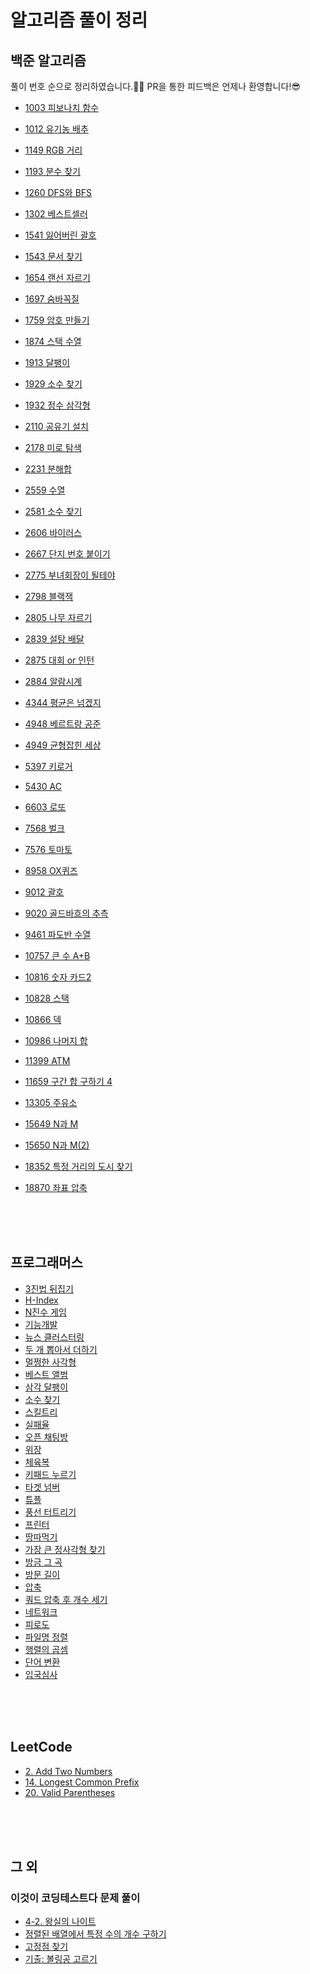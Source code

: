 # 알고리즘 풀이 정리

## 백준 알고리즘

풀이 번호 순으로 정리하였습니다.👩‍💻 PR을 통한 피드백은 언제나 환영합니다!😎

- [1003 피보나치 함수](https://github.com/Be-beee/TIL-2/tree/main/Solution/BOJ/fibonacci_1003.swift)
- [1012 유기농 배추](https://github.com/Be-beee/TIL-2/tree/main/Solution/BOJ/lettuce_1012.swift)
- [1149 RGB 거리](https://github.com/Be-beee/TIL-2/tree/main/Solution/BOJ/RGB_distance_1149.swift)
- [1193 분수 찾기](https://github.com/Be-beee/TIL-2/tree/main/Solution/BOJ/finding_fraction.swift)
- [1260 DFS와 BFS](https://github.com/Be-beee/TIL-2/tree/main/Solution/BOJ/dfs_bfs_1260.swift)
- [1302 베스트셀러](https://github.com/Be-beee/TIL-2/tree/main/Solution/BOJ/bestseller_1302.swift)
- [1541 잃어버린 괄호](https://github.com/Be-beee/TIL-2/tree/main/Solution/BOJ/ps_1541.swift)
- [1543 문서 찾기](https://github.com/Be-beee/TIL-2/tree/main/Solution/BOJ/searching_document_1543.swift)
- [1654 랜선 자르기](https://github.com/Be-beee/TIL-2/tree/main/Solution/BOJ/Cutting_Line_1654.swift)
- [1697 숨바꼭질](https://github.com/Be-beee/TIL-2/tree/main/Solution/BOJ/hideandseek_1697.swift)
- [1759 암호 만들기](https://github.com/Be-beee/TIL-2/tree/main/Solution/BOJ/Making_Pw_1759.swift)
- [1874 스택 수열](https://github.com/Be-beee/TIL-2/tree/main/Solution/BOJ/stack_progression_1874.swift)
- [1913 달팽이](https://github.com/Be-beee/TIL-2/tree/main/Solution/BOJ/snail_1913.swift)
- [1929 소수 찾기](https://github.com/Be-beee/TIL-2/tree/main/Solution/BOJ/finding_prime_1929.swift)
- [1932 정수 삼각형](https://github.com/Be-beee/TIL-2/tree/main/Solution/BOJ/triangle_1932.swift)


- [2110 공유기 설치](./BOJ/wifi_2110.swift)
- [2178 미로 탐색](https://github.com/Be-beee/TIL-2/tree/main/Solution/BOJ/maze_2178.swift)
- [2231 분해합](https://github.com/Be-beee/TIL-2/tree/main/Solution/BOJ/Divided_sum_2231.swift)
- [2559 수열](./BOJ/sequence_2559.swift) 
- [2581 소수 찾기](https://github.com/Be-beee/TIL-2/tree/main/Solution/BOJ/prime_2581.swift)
- [2606 바이러스](https://github.com/Be-beee/TIL-2/tree/main/Solution/BOJ/virus_2606.swift)
- [2667 단지 번호 붙이기](https://github.com/Be-beee/TIL-2/tree/main/Solution/BOJ/zipcode_2667.swift)
- [2775 부녀회장이 될테야](https://github.com/Be-beee/TIL-2/tree/main/Solution/BOJ/apartment_2775.swift)
- [2798 블랙잭](https://github.com/Be-beee/TIL-2/tree/main/Solution/BOJ/blackjack_2798.swift)
- [2805 나무 자르기](https://github.com/Be-beee/TIL-2/tree/main/Solution/BOJ/cutting_tree_2805.swift)
- [2839 설탕 배달](https://github.com/Be-beee/TIL-2/tree/main/Solution/BOJ/sugar_2839.swift)
- [2875 대회 or 인턴](https://github.com/Be-beee/TIL-2/tree/main/Solution/BOJ/contest_or_intern_2875.swift)
- [2884 알람시계](https://github.com/Be-beee/TIL-2/tree/main/Solution/BOJ/alarm_clock_2884.swift)


- [4344 평균은 넘겠지](https://github.com/Be-beee/TIL-2/tree/main/Solution/BOJ/average_4344.swift)
- [4948 베르트랑 공준](https://github.com/Be-beee/TIL-2/tree/main/Solution/BOJ/bertrand_4948.swift)
- [4949 균형잡힌 세상](https://github.com/Be-beee/TIL-2/tree/main/Solution/BOJ/balance_4949.swift)
- [5397 키로거](https://github.com/Be-beee/TIL-2/tree/main/Solution/BOJ/keylogger_5397.swift)
- [5430 AC](https://github.com/Be-beee/TIL-2/tree/main/Solution/BOJ/AC_5430.swift)
- [6603 로또](https://github.com/Be-beee/TIL-2/tree/main/Solution/BOJ/lotto_6603.swift)
- [7568 벌크](https://github.com/Be-beee/TIL-2/tree/main/Solution/BOJ/Bulk_7568.swift)
- [7576 토마토](https://github.com/Be-beee/TIL-2/tree/main/Solution/BOJ/tomato_7576.swift)
- [8958 OX퀴즈](https://github.com/Be-beee/TIL-2/tree/main/Solution/BOJ/OXquiz_8958.swift)
- [9012 괄호](https://github.com/Be-beee/TIL-2/tree/main/Solution/BOJ/parenthesis_string_9012.swift)
- [9020 골드바흐의 추측](https://github.com/Be-beee/TIL-2/tree/main/Solution/BOJ/goldbach_9020.swift)
- [9461 파도반 수열](https://github.com/Be-beee/TIL-2/tree/main/Solution/BOJ/spiral_9461.swift)


- [10757 큰 수 A+B](https://github.com/Be-beee/TIL-2/tree/main/Solution/BOJ/Add_bigNumbers_10757.swift)
- [10816 숫자 카드2](https://github.com/Be-beee/TIL-2/tree/main/Solution/BOJ/number_card2_10816.swift)
- [10828 스택](https://github.com/Be-beee/TIL-2/tree/main/Solution/BOJ/stack_10828.swift)
- [10866 덱](https://github.com/Be-beee/TIL-2/tree/main/Solution/BOJ/deque_10866.swift)
- [10986 나머지 합](https://github.com/Be-beee/TIL-2/tree/main/Solution/BOJ/10986.swift)
- [11399 ATM](https://github.com/Be-beee/TIL-2/tree/main/Solution/BOJ/ATM_11399.swift)
- [11659 구간 합 구하기 4](./BOJ/accumulate_11659.swift)
- [13305 주유소](https://github.com/Be-beee/TIL-2/tree/main/Solution/BOJ/Gas_station_13305.swift)
- [15649 N과 M](https://github.com/Be-beee/TIL-2/tree/main/Solution/BOJ/N_and_M_15649.swift)
- [15650 N과 M(2)](https://github.com/Be-beee/TIL-2/tree/main/Solution/BOJ/N_and_M_15650.swift)
- [18352 특정 거리의 도시 찾기](https://github.com/Be-beee/TIL-2/tree/main/Solution/BOJ/special_distance_city_18352.swift)
- [18870 좌표 압축](./BOJ/compression_18870.swift)

<br>
<br>
<br>

## 프로그래머스

- [3진법 뒤집기](https://github.com/Be-beee/TIL-2/tree/main/Solution/Programmers/base_3.swift)
- [H-Index](https://github.com/Be-beee/TIL-2/tree/main/Solution/Programmers/h_index.swift)
- [N진수 게임](https://github.com/Be-beee/TIL-2/tree/main/Solution/Programmers/base_n.swift)
- [기능개발](https://github.com/Be-beee/TIL-2/tree/main/Solution/Programmers/develop_function.swift)
- [뉴스 클러스터링](https://github.com/Be-beee/TIL-2/tree/main/Solution/Programmers/news_clustering.swift)
- [두 개 뽑아서 더하기](https://github.com/Be-beee/TIL-2/tree/main/Solution/Programmers/select_two.swift)
- [멀쩡한 사각형](https://github.com/Be-beee/TIL-2/tree/main/Solution/Programmers/valid_rectangle.swift)
- [베스트 앨범](https://github.com/Be-beee/TIL-2/tree/main/Solution/Programmers/best_album.swift)
- [삼각 달팽이](https://github.com/Be-beee/TIL-2/tree/main/Solution/Programmers/tri_snail.swift)
- [소수 찾기](https://github.com/Be-beee/TIL-2/tree/main/Solution/Programmers/finding_prime.swift)
- [스킬트리](https://github.com/Be-beee/TIL-2/tree/main/Solution/Programmers/skill_tree.swift)
- [실패율](https://github.com/Be-beee/TIL-2/tree/main/Solution/Programmers/failure.swift)
- [오픈 채팅방](https://github.com/Be-beee/TIL-2/tree/main/Solution/Programmers/open_chat.swift)
- [위장](https://github.com/Be-beee/TIL-2/tree/main/Solution/Programmers/disguise.swift)
- [체육복](https://github.com/Be-beee/TIL-2/tree/main/Solution/Programmers/training_clothes.swift)
- [키패드 누르기](https://github.com/Be-beee/TIL-2/tree/main/Solution/Programmers/keypad.swift)
- [타겟 넘버](https://github.com/Be-beee/TIL-2/tree/main/Solution/Programmers/target_number.swift)
- [튜플](https://github.com/Be-beee/TIL-2/tree/main/Solution/Programmers/tuple.swift)
- [풍선 터트리기](https://github.com/Be-beee/TIL-2/tree/main/Solution/Programmers/balloon.swift)
- [프린터](https://github.com/Be-beee/TIL-2/tree/main/Solution/Programmers/printer.swift)
- [땅따먹기](https://github.com/Be-beee/TIL-2/tree/main/Solution/Programmers/hopscotch.swift)
- [가장 큰 정사각형 찾기](https://github.com/Be-beee/TIL-2/tree/main/Solution/Programmers/biggest_rect.swift)
- [방금 그 곡](https://github.com/Be-beee/TIL-2/tree/main/Solution/Programmers/just_that_music.swift)
- [방문 길이](https://github.com/Be-beee/TIL-2/tree/main/Solution/Programmers/visited_distance.swift)
- [압축](https://github.com/Be-beee/TIL-2/tree/main/Solution/Programmers/compression.swift)
- [쿼드 압축 후 개수 세기](https://github.com/Be-beee/TIL-2/tree/main/Solution/Programmers/quad_compression.swift)
- [네트워크](https://github.com/Be-beee/TIL-2/tree/main/Solution/Programmers/network.swift)
- [피로도](https://github.com/Be-beee/TIL-2/tree/main/Solution/Programmers/fatigability.swift)
- [파일명 정렬](https://github.com/Be-beee/TIL-2/tree/main/Solution/Programmers/sort_filename.swift)
- [행렬의 곱셈](https://github.com/Be-beee/TIL-2/tree/main/Solution/Programmers/matrix_multification.swift)
- [단어 변환](./Programmers/word_change.swift)
- [입국심사](./Programmers/immmigration.swift)

<br>
<br>
<br>

## LeetCode
- [2. Add Two Numbers](./LeetCode/add_two_numbers.swift)
- [14. Longest Common Prefix](./LeetCode/longest_common_prefix.swift)
- [20. Valid Parentheses](./LeetCode/valid_parentheses.swift)

<br>
<br>
<br>

## 그 외

### 이것이 코딩테스트다 문제 풀이

- [4-2. 왕실의 나이트](https://github.com/Be-beee/TIL-2/tree/main/Solution/Etc/Chess_knight.swift)
- [정렬된 배열에서 특정 수의 개수 구하기](https://github.com/Be-beee/TIL-2/tree/main/Solution/Etc/binary_search_ex.swift)
- [고정점 찾기](https://github.com/Be-beee/TIL-2/tree/main/Solution/Etc/fixed_point.swift)
- [기출: 볼링공 고르기](https://github.com/Be-beee/TIL-2/tree/main/Solution/Etc/Bowling_ball.swift)
<br>
<br>
<br>
